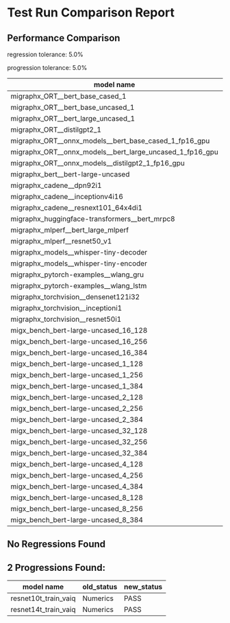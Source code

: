 # Test Run Comparison Report

## Performance Comparison

regression tolerance: 5.0%

progression tolerance: 5.0%

|model name|exit_status|analysis|old_time_ms|new_time_ms|change_ms|percent_change|
|---|---|---|---|---|---|---|
|migraphx_ORT__bert_base_cased_1|PASS|regression|200.843|213.6779|12.8349|6.39%|
|migraphx_ORT__bert_base_uncased_1|PASS|progression|250.2817|196.1269|-54.1548|-21.64%|
|migraphx_ORT__bert_large_uncased_1|PASS|progression|623.7096|572.7957|-50.9139|-8.16%|
|migraphx_ORT__distilgpt2_1|PASS|regression|80.2443|239.7029|159.4586|198.72%|
|migraphx_ORT__onnx_models__bert_base_cased_1_fp16_gpu|Numerics|regression|190.0751|200.1743|10.0992|5.31%|
|migraphx_ORT__onnx_models__bert_large_uncased_1_fp16_gpu|Numerics|progression|638.8274|550.9199|-87.9075|-13.76%|
|migraphx_ORT__onnx_models__distilgpt2_1_fp16_gpu|Numerics|regression|162.5123|221.2471|58.7348|36.14%|
|migraphx_bert__bert-large-uncased|PASS|progression|392.2565|371.0104|-21.2461|-5.42%|
|migraphx_cadene__dpn92i1|PASS|progression|175.5888|166.2851|-9.3037|-5.3%|
|migraphx_cadene__inceptionv4i16|PASS|within tol|5446.2811|5362.6961|-83.585|-1.53%|
|migraphx_cadene__resnext101_64x4di1|PASS|regression|315.1416|414.4043|99.2627|31.5%|
|migraphx_huggingface-transformers__bert_mrpc8|PASS|progression|454.1197|429.5539|-24.5658|-5.41%|
|migraphx_mlperf__bert_large_mlperf|Numerics|regression|524.75|553.7102|28.9603|5.52%|
|migraphx_mlperf__resnet50_v1|PASS|progression|106.0373|94.0971|-11.9402|-11.26%|
|migraphx_models__whisper-tiny-decoder|PASS|progression|74.5283|61.9992|-12.5291|-16.81%|
|migraphx_models__whisper-tiny-encoder|Numerics|progression|238.1319|215.2577|-22.8742|-9.61%|
|migraphx_pytorch-examples__wlang_gru|PASS|within tol|64.3436|65.2687|0.9251|1.44%|
|migraphx_pytorch-examples__wlang_lstm|PASS|regression|18.7677|20.3384|1.5706|8.37%|
|migraphx_torchvision__densenet121i32|PASS|within tol|1594.9815|1526.7909|-68.1906|-4.28%|
|migraphx_torchvision__inceptioni1|PASS|progression|226.7697|199.815|-26.9547|-11.89%|
|migraphx_torchvision__resnet50i1|PASS|progression|94.1006|89.247|-4.8536|-5.16%|
|migx_bench_bert-large-uncased_16_128|PASS|within tol|1696.1598|1624.8027|-71.357|-4.21%|
|migx_bench_bert-large-uncased_16_256|PASS|progression|6140.1864|5128.716|-1011.4704|-16.47%|
|migx_bench_bert-large-uncased_16_384|Numerics|within tol|9781.1656|9490.8917|-290.2739|-2.97%|
|migx_bench_bert-large-uncased_1_128|PASS|within tol|146.1726|151.1458|4.9731|3.4%|
|migx_bench_bert-large-uncased_1_256|PASS|within tol|256.3406|256.1062|-0.2344|-0.09%|
|migx_bench_bert-large-uncased_1_384|PASS|within tol|367.3203|365.0859|-2.2343|-0.61%|
|migx_bench_bert-large-uncased_2_128|PASS|within tol|238.051|235.932|-2.119|-0.89%|
|migx_bench_bert-large-uncased_2_256|PASS|progression|624.2998|434.9777|-189.3221|-30.33%|
|migx_bench_bert-large-uncased_2_384|PASS|progression|756.0361|663.0911|-92.9449|-12.29%|
|migx_bench_bert-large-uncased_32_128|PASS|within tol|5073.3825|4977.7319|-95.6506|-1.89%|
|migx_bench_bert-large-uncased_32_256|PASS|progression|14547.4859|13595.9152|-951.5707|-6.54%|
|migx_bench_bert-large-uncased_32_384|Numerics|within tol|23356.479|23056.4089|-300.0701|-1.28%|
|migx_bench_bert-large-uncased_4_128|PASS|progression|460.7043|400.4978|-60.2065|-13.07%|
|migx_bench_bert-large-uncased_4_256|PASS|progression|874.8393|786.2066|-88.6327|-10.13%|
|migx_bench_bert-large-uncased_4_384|PASS|within tol|1234.3864|1230.9645|-3.4219|-0.28%|
|migx_bench_bert-large-uncased_8_128|PASS|progression|789.3919|742.0845|-47.3074|-5.99%|
|migx_bench_bert-large-uncased_8_256|PASS|progression|1721.2937|1629.8401|-91.4536|-5.31%|
|migx_bench_bert-large-uncased_8_384|PASS|progression|3640.0676|3333.4638|-306.6038|-8.42%|

## No Regressions Found

## 2 Progressions Found:

|model name|old_status|new_status|
|---|---|---|
|resnet10t_train_vaiq|Numerics|PASS|
|resnet14t_train_vaiq|Numerics|PASS|

